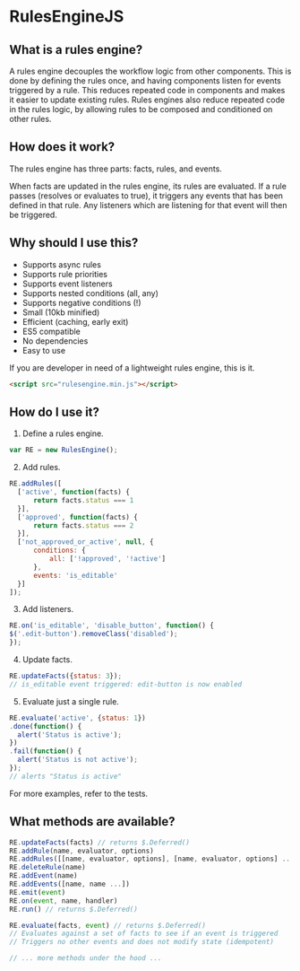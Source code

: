 # RulesEngineJS

## What is a rules engine?

A rules engine decouples the workflow logic from other components. This is done by defining the rules once, and having components listen for events triggered by a rule. This reduces repeated code in components and makes it easier to update existing rules. Rules engines also reduce repeated code in the rules logic, by allowing rules to be composed and conditioned on other rules.

## How does it work?

The rules engine has three parts: facts, rules, and events.

When facts are updated in the rules engine, its rules are evaluated. If a rule passes (resolves or evaluates to true), it triggers any events that has been defined in that rule. Any listeners which are listening for that event will then be triggered.

## Why should I use this?

- Supports async rules
- Supports rule priorities
- Supports event listeners
- Supports nested conditions (all, any)
- Supports negative conditions (!)
- Small (10kb minified)
- Efficient (caching, early exit)
- ES5 compatible
- No dependencies
- Easy to use

If you are developer in need of a lightweight rules engine, this is it.

```html
<script src="rulesengine.min.js"></script>
```

## How do I use it?

1. Define a rules engine.

  ```javascript
  var RE = new RulesEngine();
  ```

2. Add rules.

  ```javascript
  RE.addRules([
    ['active', function(facts) {
        return facts.status === 1
    }],
    ['approved', function(facts) {
        return facts.status === 2
    }],
    ['not_approved_or_active', null, {
        conditions: {
            all: ['!approved', '!active']
        },
        events: 'is_editable'
    }]
  ]);
  ```

3. Add listeners.

  ```javascript
  RE.on('is_editable', 'disable_button', function() {
  $('.edit-button').removeClass('disabled');
  });
  ```

4. Update facts.

  ```javascript
  RE.updateFacts({status: 3});
  // is_editable event triggered: edit-button is now enabled
  ```

5. Evaluate just a single rule.

  ```javascript
  RE.evaluate('active', {status: 1})
  .done(function() {
    alert('Status is active');
  })
  .fail(function() {
    alert('Status is not active');
  });
  // alerts "Status is active"
  ```

For more examples, refer to the tests.


## What methods are available?

```javascript
RE.updateFacts(facts) // returns $.Deferred()
RE.addRule(name, evaluator, options)
RE.addRules([[name, evaluator, options], [name, evaluator, options] ...]
RE.deleteRule(name)
RE.addEvent(name)
RE.addEvents([name, name ...])
RE.emit(event)
RE.on(event, name, handler)
RE.run() // returns $.Deferred()

RE.evaluate(facts, event) // returns $.Deferred()
// Evaluates against a set of facts to see if an event is triggered
// Triggers no other events and does not modify state (idempotent)

// ... more methods under the hood ...
```
